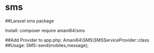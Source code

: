 # sms

##Laravel sms package

Install: composer require amani64/sms 

##Add Provider to app.php: 
Amani64\SMS\SMSServiceProvider::class 
##Usage: 
SMS::send(mobiles,message); 

